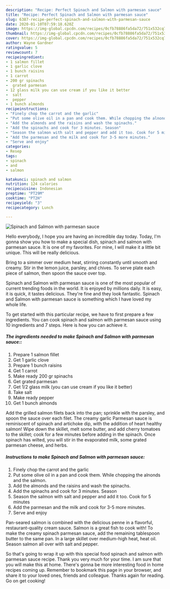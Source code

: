 ```yaml
---
description: "Recipe: Perfect Spinach and Salmon with parmesan sauce"
title: "Recipe: Perfect Spinach and Salmon with parmesan sauce"
slug: 6387-recipe-perfect-spinach-and-salmon-with-parmesan-sauce
date: 2020-01-10T07:59:18.620Z
image: https://img-global.cpcdn.com/recipes/0cfb78886fa5da72/751x532cq70/spinach-and-salmon-with-parmesan-sauce-recipe-main-photo.jpg
thumbnail: https://img-global.cpcdn.com/recipes/0cfb78886fa5da72/751x532cq70/spinach-and-salmon-with-parmesan-sauce-recipe-main-photo.jpg
cover: https://img-global.cpcdn.com/recipes/0cfb78886fa5da72/751x532cq70/spinach-and-salmon-with-parmesan-sauce-recipe-main-photo.jpg
author: Wayne Gardner
ratingvalue: 5
reviewcount: 7
recipeingredient:
- 1 salmon fillet
- 1 garlic clove
- 1 bunch raisins
- 1 carrot
- 200 gr spinachs
-  grated parmesan
- 12 glass milk you can use cream if you like it better
-  salt
-  pepper
- 1 bunch almonds
recipeinstructions:
- "Finely chop the carrot and the garlic"
- "Put some olive oil in a pan and cook them. While chopping the alnonds and the salmon."
- "Add the almonds and the raisins and wash the spinachs."
- "Add the spinachs and cook for 3 minutes. Season"
- "Season the salmon with salt and pepper and add it too. Cook for 5 minutes"
- "Add the parmesan and the milk and cook for 3-5 more minutes."
- "Serve and enjoy"
categories:
- Resep
tags:
- spinach
- and
- salmon

katakunci: spinach and salmon
nutrition: 124 calories
recipecuisine: Indonesian
preptime: "PT29M"
cooktime: "PT2H"
recipeyield: "3"
recipecategory: Lunch

---
```



![Spinach and Salmon with parmesan sauce](https://img-global.cpcdn.com/recipes/0cfb78886fa5da72/751x532cq70/spinach-and-salmon-with-parmesan-sauce-recipe-main-photo.jpg)

Hello everybody, I hope you are having an incredible day today. Today, I'm gonna show you how to make a special dish, spinach and salmon with parmesan sauce. It is one of my favorites. For mine, I will make it a little bit unique. This will be really delicious.

Bring to a simmer over medium heat, stirring constantly until smooth and creamy. Stir in the lemon juice, parsley, and chives. To serve plate each piece of salmon, then spoon the sauce over top.

Spinach and Salmon with parmesan sauce is one of the most popular of current trending foods in the world. It is enjoyed by millions daily. It is easy, it is quick, it tastes delicious. They're fine and they look fantastic. Spinach and Salmon with parmesan sauce is something which I have loved my whole life.


To get started with this particular recipe, we have to first prepare a few ingredients. You can cook spinach and salmon with parmesan sauce using 10 ingredients and 7 steps. Here is how you can achieve it.

##### The ingredients needed to make Spinach and Salmon with parmesan sauce::

1. Prepare 1 salmon fillet
1. Get 1 garlic clove
1. Prepare 1 bunch raisins
1. Get 1 carrot
1. Make ready 200 gr spinachs
1. Get  grated parmesan
1. Get 1/2 glass milk (you can use cream if you like it better)
1. Take  salt
1. Make ready  pepper
1. Get 1 bunch almonds


Add the grilled salmon filets back into the pan; sprinkle with the parsley, and spoon the sauce over each filet. The creamy garlic Parmesan sauce is reminiscent of spinach and artichoke dip, with the addition of heart healthy salmon! Wipe down the skillet, melt some butter, and add cherry tomatoes to the skillet; cook for a few minutes before adding in the spinach. Once spinach has wilted, you will stir in the evaporated milk, some grated parmesan cheese, and herbs. 

##### Instructions to make Spinach and Salmon with parmesan sauce:

1. Finely chop the carrot and the garlic
1. Put some olive oil in a pan and cook them. While chopping the alnonds and the salmon.
1. Add the almonds and the raisins and wash the spinachs.
1. Add the spinachs and cook for 3 minutes. Season
1. Season the salmon with salt and pepper and add it too. Cook for 5 minutes
1. Add the parmesan and the milk and cook for 3-5 more minutes.
1. Serve and enjoy


Pan-seared salmon is combined with the delicious penne in a flavorful, restaurant-quality cream sauce. Salmon is a great fish to cook with! To make the creamy spinach parmesan sauce, add the remaining tablespoon butter to the same pan. In a large skillet over medium-high heat, heat oil. Season salmon all over with salt and pepper. 

So that's going to wrap it up with this special food spinach and salmon with parmesan sauce recipe. Thank you very much for your time. I am sure that you will make this at home. There's gonna be more interesting food in home recipes coming up. Remember to bookmark this page in your browser, and share it to your loved ones, friends and colleague. Thanks again for reading. Go on get cooking!
